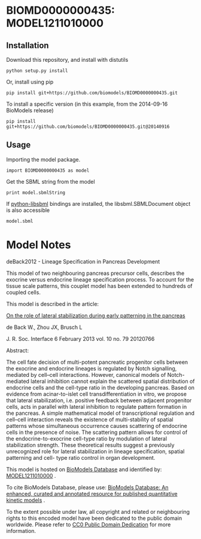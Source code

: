 # BIOMD0000000435: MODEL1211010000

## Installation

Download this repository, and install with distutils

`python setup.py install`

Or, install using pip

`pip install git+https://github.com/biomodels/BIOMD0000000435.git`

To install a specific version (in this example, from the 2014-09-16 BioModels release)

`pip install git+https://github.com/biomodels/BIOMD0000000435.git@20140916`

## Usage

Importing the model package.

`import BIOMD0000000435 as model`

Get the SBML string from the model

`print model.sbmlString`

If [python-libsbml](https://pypi.python.org/pypi/python-libsbml) bindings are
installed, the libsbml.SBMLDocument object is also accessible

`model.sbml`


# Model Notes


deBack2012 - Lineage Specification in Pancreas Development

This model of two neighbouring pancreas precursor cells, describes the
exocrine versus endocrine lineage specification process. To account for the
tissue scale patterns, this couplet model has been extended to hundreds of
coupled cells.

This model is described in the article:

[On the role of lateral stabilization during early patterning in the
pancreas](http://identifiers.org/doi/doi:10.1098/rsif.2012.0766)

de Back W., Zhou JX, Brusch L

J. R. Soc. Interface 6 February 2013 vol. 10 no. 79 20120766

Abstract:

The cell fate decision of multi-potent pancreatic progenitor cells between the
exocrine and endocrine lineages is regulated by Notch signalling, mediated by
cell–cell interactions. However, canonical models of Notch-mediated lateral
inhibition cannot explain the scattered spatial distribution of endocrine
cells and the cell-type ratio in the developing pancreas. Based on evidence
from acinar-to-islet cell transdifferentiation in vitro, we propose that
lateral stabilization, i.e. positive feedback between adjacent progenitor
cells, acts in parallel with lateral inhibition to regulate pattern formation
in the pancreas. A simple mathematical model of transcriptional regulation and
cell–cell interaction reveals the existence of multi-stability of spatial
patterns whose simultaneous occurrence causes scattering of endocrine cells in
the presence of noise. The scattering pattern allows for control of the
endocrine-to-exocrine cell-type ratio by modulation of lateral stabilization
strength. These theoretical results suggest a previously unrecognized role for
lateral stabilization in lineage specification, spatial patterning and cell-
type ratio control in organ development.

This model is hosted on [BioModels Database](http://www.ebi.ac.uk/biomodels)
and identified by:
[MODEL1211010000](http://identifiers.org/biomodels.db/MODEL1211010000) .

To cite BioModels Database, please use: [BioModels Database: An enhanced,
curated and annotated resource for published quantitative kinetic
models](http://identifiers.org/pubmed/20587024) .

To the extent possible under law, all copyright and related or neighbouring
rights to this encoded model have been dedicated to the public domain
worldwide. Please refer to [CC0 Public Domain
Dedication](http://creativecommons.org/publicdomain/zero/1.0/) for more
information.


